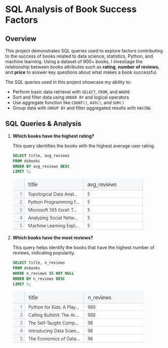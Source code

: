 # SQL Analysis of Book Success Factors

## Overview

This project demonstrates SQL queries used to explore factors contributing to the success of books related to data science, statistics, Python, and machine learning. Using a dataset of 900+ books, I investiage the relationship between books attributes such as __rating__, __number of reviews__, and __price__ to answer key questions about what makes a book successful.

The SQL queries used in this project showcase my ability to:
- Perform basic data retrieval with `SELECT`, `FROM`, and `WHERE`
- Sort and filter data using `ORDER BY` and logical operators
- Use aggregate function like `COUNT()`, `AVG()`, and `SUM()`
- Group data with `GROUP BY` and filter aggregated results with `HAVING`

## SQL Queries & Analysis

1. __Which books have the highest rating?__

    This query identifies the books with the highest average user rating.

    ```sql
    SELECT title, avg_reviews
    FROM dsbooks
    ORDER BY avg_reviews DESC
    LIMIT 5;
    ```

    ![Query #1](images/query1.png)

2. __Which books have the most reviews?__

    This query helps identify the books that have the highest number of reviews, indicating popularity.

    ```sql
    SELECT title, n_reviews
    FROM dsbooks
    WHERE n_reviews IS NOT NULL
    ORDER BY n_reviews DESC
    LIMIT 5;
    ```

    ![Query #2](images/query2.png)